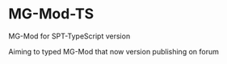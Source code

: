 # MG-Mod-TS
MG-Mod for SPT-TypeScript version

Aiming to typed MG-Mod that now version publishing on forum
